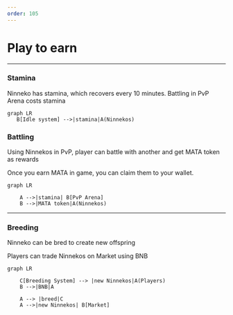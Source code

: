 ```yaml
---
order: 105
---
```

# Play to earn
---

### Stamina


Ninneko has stamina, which recovers every 10 minutes. Battling in PvP Arena costs stamina

```mermaid
graph LR
   B[Idle system] -->|stamina|A(Ninnekos)
```

### Battling

Using Ninnekos in PvP, player can battle with another and get MATA token as rewards

Once you earn MATA in game, you can claim them to your wallet.


```mermaid
graph LR

    A -->|stamina| B[PvP Arena]
    B -->|MATA token|A(Ninnekos)
```

---

### Breeding 

Ninneko can be bred to create new offspring

Players can trade Ninnekos on Market using BNB

```mermaid
graph LR

    C[Breeding System] --> |new Ninnekos|A(Players)
    B -->|BNB|A
    
    A --> |breed|C    
    A -->|new Ninnekos| B[Market]
```


